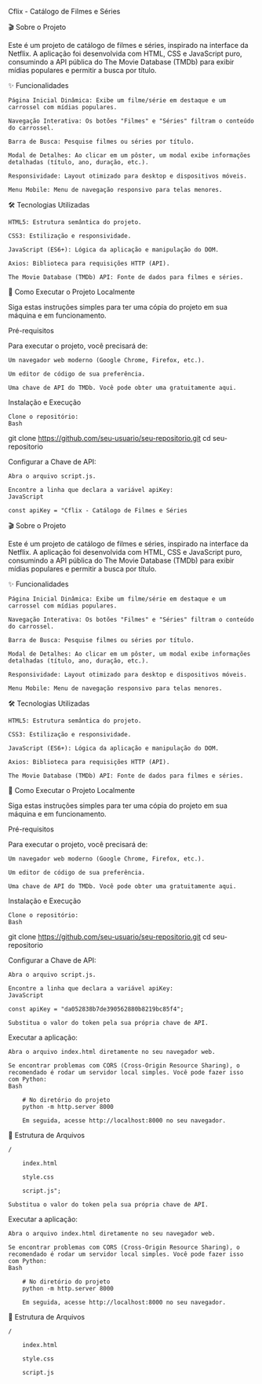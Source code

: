 Cflix - Catálogo de Filmes e Séries

🎬 Sobre o Projeto

Este é um projeto de catálogo de filmes e séries, inspirado na interface da Netflix. A aplicação foi desenvolvida com HTML, CSS e JavaScript puro, consumindo a API pública do The Movie Database (TMDb) para exibir mídias populares e permitir a busca por título.

✨ Funcionalidades

    Página Inicial Dinâmica: Exibe um filme/série em destaque e um carrossel com mídias populares.

    Navegação Interativa: Os botões "Filmes" e "Séries" filtram o conteúdo do carrossel.

    Barra de Busca: Pesquise filmes ou séries por título.

    Modal de Detalhes: Ao clicar em um pôster, um modal exibe informações detalhadas (título, ano, duração, etc.).

    Responsividade: Layout otimizado para desktop e dispositivos móveis.

    Menu Mobile: Menu de navegação responsivo para telas menores.

🛠️ Tecnologias Utilizadas

    HTML5: Estrutura semântica do projeto.

    CSS3: Estilização e responsividade.

    JavaScript (ES6+): Lógica da aplicação e manipulação do DOM.

    Axios: Biblioteca para requisições HTTP (API).

    The Movie Database (TMDb) API: Fonte de dados para filmes e séries.

🚀 Como Executar o Projeto Localmente

Siga estas instruções simples para ter uma cópia do projeto em sua máquina e em funcionamento.

Pré-requisitos

Para executar o projeto, você precisará de:

    Um navegador web moderno (Google Chrome, Firefox, etc.).

    Um editor de código de sua preferência.

    Uma chave de API do TMDb. Você pode obter uma gratuitamente aqui.

Instalação e Execução

    Clone o repositório:
    Bash

git clone https://github.com/seu-usuario/seu-repositorio.git
cd seu-repositorio

Configurar a Chave de API:

    Abra o arquivo script.js.

    Encontre a linha que declara a variável apiKey:
    JavaScript

    const apiKey = "Cflix - Catálogo de Filmes e Séries

🎬 Sobre o Projeto

Este é um projeto de catálogo de filmes e séries, inspirado na interface da Netflix. A aplicação foi desenvolvida com HTML, CSS e JavaScript puro, consumindo a API pública do The Movie Database (TMDb) para exibir mídias populares e permitir a busca por título.

✨ Funcionalidades

    Página Inicial Dinâmica: Exibe um filme/série em destaque e um carrossel com mídias populares.

    Navegação Interativa: Os botões "Filmes" e "Séries" filtram o conteúdo do carrossel.

    Barra de Busca: Pesquise filmes ou séries por título.

    Modal de Detalhes: Ao clicar em um pôster, um modal exibe informações detalhadas (título, ano, duração, etc.).

    Responsividade: Layout otimizado para desktop e dispositivos móveis.

    Menu Mobile: Menu de navegação responsivo para telas menores.

🛠️ Tecnologias Utilizadas

    HTML5: Estrutura semântica do projeto.

    CSS3: Estilização e responsividade.

    JavaScript (ES6+): Lógica da aplicação e manipulação do DOM.

    Axios: Biblioteca para requisições HTTP (API).

    The Movie Database (TMDb) API: Fonte de dados para filmes e séries.

🚀 Como Executar o Projeto Localmente

Siga estas instruções simples para ter uma cópia do projeto em sua máquina e em funcionamento.

Pré-requisitos

Para executar o projeto, você precisará de:

    Um navegador web moderno (Google Chrome, Firefox, etc.).

    Um editor de código de sua preferência.

    Uma chave de API do TMDb. Você pode obter uma gratuitamente aqui.

Instalação e Execução

    Clone o repositório:
    Bash

git clone https://github.com/seu-usuario/seu-repositorio.git
cd seu-repositorio

Configurar a Chave de API:

    Abra o arquivo script.js.

    Encontre a linha que declara a variável apiKey:
    JavaScript

    const apiKey = "da052838b7de390562880b8219bc85f4";

    Substitua o valor do token pela sua própria chave de API.

Executar a aplicação:

    Abra o arquivo index.html diretamente no seu navegador web.

    Se encontrar problemas com CORS (Cross-Origin Resource Sharing), o recomendado é rodar um servidor local simples. Você pode fazer isso com Python:
    Bash

        # No diretório do projeto
        python -m http.server 8000

        Em seguida, acesse http://localhost:8000 no seu navegador.

📂 Estrutura de Arquivos

    /

        index.html

        style.css

        script.js";

    Substitua o valor do token pela sua própria chave de API.

Executar a aplicação:

    Abra o arquivo index.html diretamente no seu navegador web.

    Se encontrar problemas com CORS (Cross-Origin Resource Sharing), o recomendado é rodar um servidor local simples. Você pode fazer isso com Python:
    Bash

        # No diretório do projeto
        python -m http.server 8000

        Em seguida, acesse http://localhost:8000 no seu navegador.

📂 Estrutura de Arquivos

    /

        index.html

        style.css

        script.js